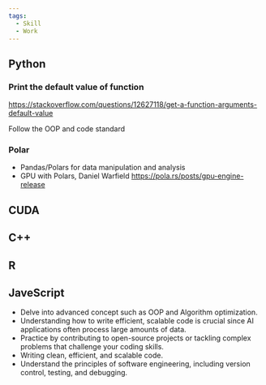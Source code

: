 ```yaml
---
tags:
  - Skill
  - Work
---
```

## Python

### Print the default value of function

https://stackoverflow.com/questions/12627118/get-a-function-arguments-default-value

Follow the OOP and code standard

### Polar

- Pandas/Polars for data manipulation and analysis
- GPU with Polars, Daniel Warfield https://pola.rs/posts/gpu-engine-release

## CUDA
## C++

## R

## JaveScript

- Delve into advanced concept such as OOP and Algorithm optimization.
- Understanding how to write efficient, scalable code is crucial since AI applications often process large amounts of data. 
- Practice by contributing to open-source projects or tackling complex problems that challenge your coding skills.
- Writing clean, efficient, and scalable code.
- Understand the principles of software engineering, including version control, testing, and debugging. 